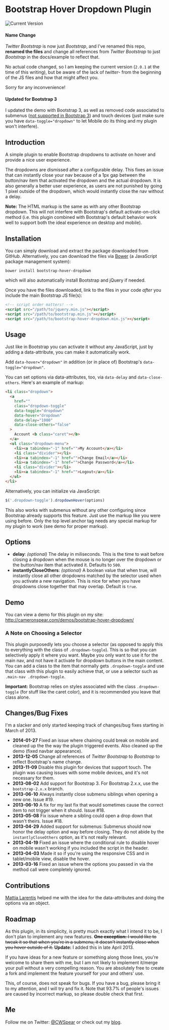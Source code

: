 # Bootstrap Hover Dropdown Plugin

![Current Version](http://img.shields.io/github/tag/cwspear/bootstrap-hover-dropdown.svg?style=flat)

#### Name Change

_Twitter Bootstrap_ is now just _Bootstrap_, and I've renamed this repo, **renamed the files** and change all references from _Twitter Bootstrap_ to just _Bootstrap_ in the docs/example to reflect that.

No actual code changed, so I am keeping the current version (`2.0.1` at the time of this writing), but be aware of the lack of _twitter-_ from the beginning of the JS files and how that might affect you.

Sorry for any inconvenience!

#### Updated for Bootstrap 3

I updated the demo with Bootstrap 3, as well as removed code associated to submenus ([not supported in Bootstrap 3](https://github.com/twbs/bootstrap/pull/6342#issuecomment-11594010)) and touch devices (just make sure you have `data-toggle="dropdown"` to let Mobile do its thing and my plugin won't interfere).

## Introduction

A simple plugin to enable Bootstrap dropdowns to activate on hover and provide a nice user experience.

The dropdowns are dismissed after a configurable delay. This fixes an issue that can instantly close your nav because of a 1px gap between the button/nav item that activated the dropdown and the actual dropdown. It is also generally a better user experience, as users are not punished by going 1 pixel outside of the dropdown, which would instantly close the nav without a delay.

**Note:** The HTML markup is the same as with any other Bootstrap dropdown. This will not interfere with Bootstrap's default activate-on-click method (i.e. this plugin combined with Bootstrap's default behavior work well to support both the ideal experience on desktop and mobile).

## Installation

You can simply download and extract the package downloaded from GitHub. Alternatively, you can download the files via [Bower](http://bower.io/) (a JavaScript package management system):

```
bower install bootstrap-hover-dropdown
```

which will also automatically install Bootstrap and jQuery if needed.

Once you have the files downloaded, link to the files in your code _after_ you include the main Bootstrap JS file(s):

```html
<!-- script order matters! -->
<script src="/path/to/jquery.min.js"></script>
<script src="/path/to/bootstrap.min.js"></script>
<script src="/path/to/bootstrap-hover-dropdown.min.js"></script>
```

## Usage

Just like in Bootstrap you can activate it without any JavaScript, just by adding a data-attribute, you can make it automatically work.

Add `data-hover="dropdown"` in addition (or in place of) Bootstrap's `data-toggle="dropdown"`.

You can set options via data-attributes, too, via `data-delay` and `data-close-others`. Here's an example of markup:

```html
<li class="dropdown">
  <a
    href=""
    class="dropdown-toggle"
    data-toggle="dropdown"
    data-hover="dropdown"
    data-delay="1000"
    data-close-others="false"
  >
    Account <b class="caret"></b>
  </a>
  <ul class="dropdown-menu">
    <li><a tabindex="-1" href="">My Account</a></li>
    <li class="divider"></li>
    <li><a tabindex="-1" href="">Change Email</a></li>
    <li><a tabindex="-1" href="">Change Password</a></li>
    <li class="divider"></li>
    <li><a tabindex="-1" href="">Logout</a></li>
  </ul>
</li>
```

Alternatively, you can initialize via JavaScript:

```javascript
$('.dropdown-toggle').dropdownHover(options)
```

This also works with submenus without any other configuring since Bootstrap already supports this feature. Just use the markup like you were using before. Only the top level anchor tag needs any special markup for my plugin to work (see demo for proper markup).

## Options

- **delay**: _(optional)_ The delay in miliseconds. This is the time to wait before closing a dropdown when the mouse is no longer over the dropdown or the button/nav item that activated it. Defaults to `500`.
- **instantlyCloseOthers**: _(optional)_ A boolean value that when true, will instantly close all other dropdowns matched by the selector used when you activate a new navigation. This is nice for when you have dropdowns close together that may overlap. Default is `true`.

## Demo

You can view a demo for this plugin on my site: http://cameronspear.com/demos/bootstrap-hover-dropdown/

### A Note on Choosing a Selector

This plugin purposedly lets you choose a selector (as opposed to apply this to everything with the class of `.dropdown-toggle`). This is so that you can selectively apply it where you want. Maybe you only want to use it for the main nav, and not have it activate for dropdown buttons in the main content. You can add a class to the item that normally gets `.dropdown-toggle` and use that class with this plugin to easily achieve that, or use a selector such as `.main-nav .dropdown-toggle`.

**Important:** Bootstrap relies on styles associated with the class `.dropdown-toggle` (for stuff like the caret color), and it is recommended you leave that class alone.

## Changes/Bug Fixes

I'm a slacker and only started keeping track of changes/bug fixes starting in March of 2013.

- **2014-01-27** Fixed an issue where chaining could break on mobile and cleaned up the the way the plugin triggered events. Also cleaned up the demo (fixed navbar appearance).
- **2013-12-05** Change all references of _Twitter Bootstrap_ to _Bootstrap_ to reflect Bootstrap's name change.
- **2013-11-09** Disable this plugin for devices that support touch. The plugin was causing issues with some mobile devices, and it's not necessary for them.
- **2013-08-02** Add support for Bootstrap 3. For Bootstrap 2.x.x, use the `bootstrap-2.x.x` branch.
- **2013-06-10** Always instantly close submenu siblings when opening a new one. Issue #19.
- **2013-06-10** A fix for my last fix that would sometimes cause the correct item to not trigger when it should. Issue #18.
- **2013-05-08** Fix issue where a sibling could open a drop down that wasn't theirs. Issue #18.
- **2013-04-29** Added support for submenus: Submenus should now honor the delay option and way before closing. They do not abide by the `instantlyCloseOthers` option, as it's not really relevant.
- **2013-04-19** Fixed an issue where the conditional rule to disable hover on mobile wasn't working if you included the script in the header.
- **2013-04-03** Made it so if you're using the responsive CSS and in tablet/mobile view, disable the hover.
- **2013-03-16** Fixed an issue where the options you passed in via the method call were completely ignored.

## Contributions

[Mattia Larentis](https://github.com/nostalgiaz) helped me with the idea for the data-attributes and doing the options via an object.

## Roadmap

As this plugin, in its simplicity, is pretty much exactly what I intend it to be, I don't plan to implement any new features. ~~**One exception:** I would like to tweak it so that when you're in a submenu, it doesn't instantly close when you hover outside of it.~~ **Update:** I added this in late April 2013.

If you have ideas for a new feature or something along those lines, you're welcome to share them with me, but I am not likely to implement it/merge your pull without a very compelling reason. You are absolutely free to create a fork and implement the feature yourself for your and others' use.

This, of course, does not speak for bugs. If you have a bug, please bring it to my attention, and I will try and fix it. Note that 93.7% of people's issues are caused by incorrect markup, so please double check that first.

## Me

Follow me on Twitter: [@CWSpear](https://twitter.com/CWSpear) or check out my [blog](http://cameronspear.com/blog/).
